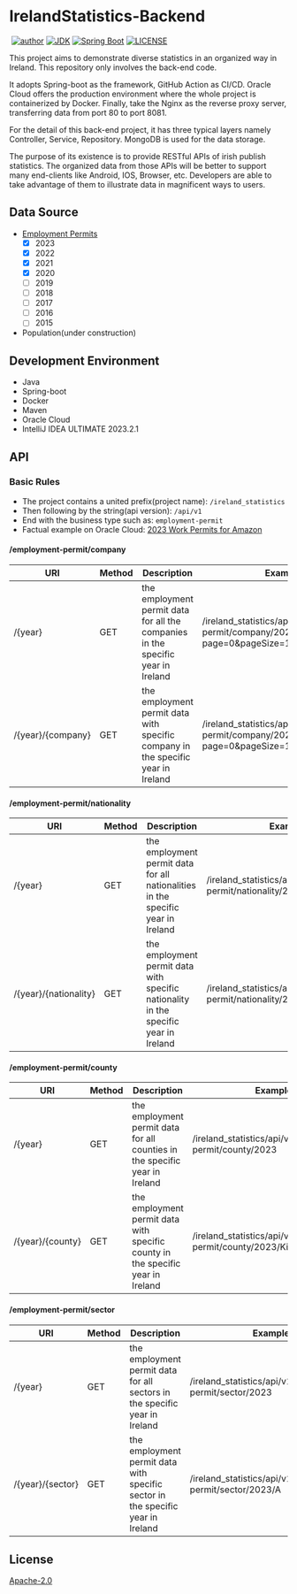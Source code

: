 # IrelandStatistics-Backend
<p>
<a href="https://img.shields.io/badge/statue-developing-yellow"><img alt="" src="https://img.shields.io/badge/statue-developing-yellow"/></a>
<a href="https://github.com/freestyletime"><img alt="author" src="https://img.shields.io/badge/author-Chris Chen-blue.svg"/></a>
<a href="https://www.oracle.com/technetwork/java/javase/downloads/index.html"><img alt="JDK" src="https://img.shields.io/badge/JDK-17-orange.svg"/></a>
<a href="https://docs.spring.io/spring-boot/docs/3.1.4.RELEASE/reference/html/"><img alt="Spring Boot" src="https://img.shields.io/badge/Spring Boot-3.1.4.RELEASE-brightgreen.svg"/></a>
<a href="https://github.com/freestyletime/IrelandStatistics-Backend/blob/main/LICENSE"><img alt="LICENSE" src="https://img.shields.io/github/license/freestyletime/IrelandStatistics-Backend.svg"/></a>
</p>
This project aims to demonstrate diverse statistics in an organized way in Ireland.
This repository only involves the back-end code. 


It adopts Spring-boot as the framework, GitHub Action as CI/CD. 
Oracle Cloud offers the production environment where the whole project is containerized by Docker.
Finally, take the Nginx as the reverse proxy server, transferring data from port 80 to port 8081.


For the detail of this back-end project, it has three typical layers namely
Controller, Service, Repository. MongoDB is used for the data storage.


The purpose of its existence is to provide RESTful APIs of irish publish statistics. 
The organized data from those APIs will be better to support many end-clients
like Android, IOS, Browser, etc. Developers are able to take advantage of them
to illustrate data in magnificent ways to users.

## Data Source
* [Employment Permits](https://enterprise.gov.ie/en/what-we-do/workplace-and-skills/employment-permits/statistics/)
  - [x] 2023
  - [x] 2022
  - [x] 2021
  - [x] 2020
  - [ ] 2019
  - [ ] 2018
  - [ ] 2017
  - [ ] 2016
  - [ ] 2015
* Population(under construction)

## Development Environment
* Java
* Spring-boot
* Docker
* Maven
* Oracle Cloud
* IntelliJ IDEA ULTIMATE 2023.2.1

## API

### Basic Rules
* The project contains a united prefix(project name): `/ireland_statistics`
* Then following by the string(api version): `/api/v1`
* End with the business type such as: `employment-permit`
* Factual example on Oracle Cloud: [2023 Work Permits for Amazon](http://141.148.240.29/ireland_statistics/api/v1/employment-permit/company/2023/Amazon)

#### /employment-permit/company
| URI                    | Method | Description                                                                           | Example                                                                             |
|------------------------|--------|---------------------------------------------------------------------------------------|-------------------------------------------------------------------------------------|
| /{year}                | GET    | the employment permit data for all the companies in the specific year in Ireland | /ireland_statistics/api/v1/employment-permit/company/2023?page=0&pageSize=10        |
| /{year}/{company} | GET    | the employment permit data with specific company in the specific year in Ireland | /ireland_statistics/api/v1/employment-permit/company/2023/google?page=0&pageSize=10 |

#### /employment-permit/nationality
| URI   | Method | Description                                                                                  | Example                                                             |
|-------|--------|----------------------------------------------------------------------------------------------|---------------------------------------------------------------------|
|/{year}| GET    | the employment permit data for all nationalities in the specific year in Ireland     | /ireland_statistics/api/v1/employment-permit/nationality/2023       |
|/{year}/{nationality}| GET    | the employment permit data with specific nationality in the specific year in Ireland | /ireland_statistics/api/v1/employment-permit/nationality/2023/Japan |

#### /employment-permit/county
| URI   | Method | Description                                                                                         | Example                                                          |
|-------|--------|---------------------------------------------------------------------------------------------|------------------------------------------------------------------|
|/{year}| GET    | the employment permit data for all counties in the specific year in Ireland         | /ireland_statistics/api/v1/employment-permit/county/2023         |
|/{year}/{county}| GET    | the employment permit data with specific county in the specific year in Ireland     | /ireland_statistics/api/v1/employment-permit/county/2023/Kildare |

#### /employment-permit/sector
| URI              | Method | Description                                                                     | Example                                                    |
|------------------|--------|---------------------------------------------------------------------------------|------------------------------------------------------------|
| /{year}          | GET    | the employment permit data for all sectors in the specific year in Ireland      | /ireland_statistics/api/v1/employment-permit/sector/2023   |
| /{year}/{sector} | GET    | the employment permit data with specific sector in the specific year in Ireland | /ireland_statistics/api/v1/employment-permit/sector/2023/A |


## License

[Apache-2.0](http://opensource.org/licenses/Apache-2.0)

